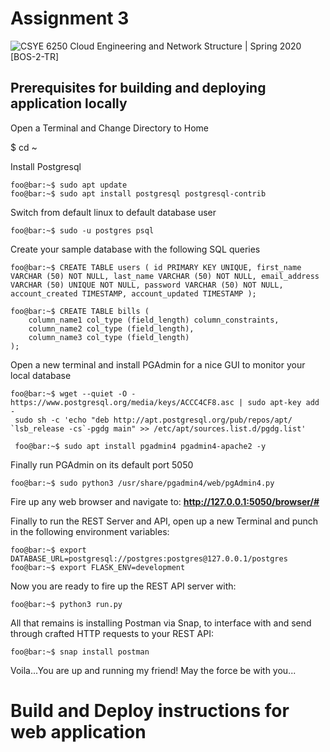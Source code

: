 # Assignment 3

![CSYE 6250 Cloud Engineering and Network Structure | Spring 2020 [BOS-2-TR]](https://assets.postman.com/postman-docs/ramen-app.png)


## Prerequisites for building and deploying application locally

Open a Terminal and Change Directory to Home

$ cd ~

Install Postgresql


```console
foo@bar:~$ sudo apt update
foo@bar:~$ sudo apt install postgresql postgresql-contrib
```

Switch from default linux to  default database user
```console
foo@bar:~$ sudo -u postgres psql
```

Create your sample database with the following SQL queries
```console
foo@bar:~$ CREATE TABLE users ( id PRIMARY KEY UNIQUE, first_name VARCHAR (50) NOT NULL, last_name VARCHAR (50) NOT NULL, email_address VARCHAR (50) UNIQUE NOT NULL, password VARCHAR (50) NOT NULL, account_created TIMESTAMP, account_updated TIMESTAMP );

foo@bar:~$ CREATE TABLE bills (
    column_name1 col_type (field_length) column_constraints,
    column_name2 col_type (field_length),
    column_name3 col_type (field_length)
);
```

Open a new terminal and install PGAdmin for a nice GUI to monitor your local database

```console
foo@bar:~$ wget --quiet -O - https://www.postgresql.org/media/keys/ACCC4CF8.asc | sudo apt-key add -
 sudo sh -c 'echo "deb http://apt.postgresql.org/pub/repos/apt/ `lsb_release -cs`-pgdg main" >> /etc/apt/sources.list.d/pgdg.list'

 foo@bar:~$ sudo apt install pgadmin4 pgadmin4-apache2 -y
```

Finally run PGAdmin on its default port 5050
```console
foo@bar:~$ sudo python3 /usr/share/pgadmin4/web/pgAdmin4.py
```

Fire up any web browser and navigate to:
<b> http://127.0.0.1:5050/browser/# </b>

Finally to run the REST Server and API, open up a new Terminal and punch in the following environment variables:

```console
foo@bar:~$ export DATABASE_URL=postgresql://postgres:postgres@127.0.0.1/postgres
foo@bar:~$ export FLASK_ENV=development
```

Now you are ready to fire up the REST API server with:
```console
foo@bar:~$ python3 run.py
```

All that remains is installing Postman via Snap, to interface with and send through crafted HTTP requests to your REST API:

```console
foo@bar:~$ snap install postman
```

Voila...You are up and running my friend! May the force be with you...

# Build and Deploy instructions for web application
